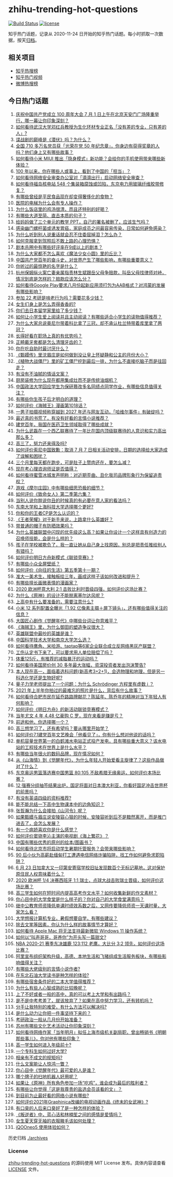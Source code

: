 # zhihu-trending-hot-questions

[![Build Status](https://github.com/justjavac/zhihu-trending-hot-questions/workflows/ci/badge.svg?branch=master)](https://github.com/justjavac/zhihu-trending-hot-questions/actions)
[![license](https://img.shields.io/github/license/justjavac/zhihu-trending-hot-questions)](https://github.com/justjavac/zhihu-trending-hot-questions/blob/master/LICENSE)

知乎热门话题，记录从 2020-11-24 日开始的知乎热门话题。每小时抓取一次数据，按天[归档](./archives)。

## 相关项目

- [知乎热搜榜](https://github.com/justjavac/zhihu-trending-top-search)
- [知乎热门视频](https://github.com/justjavac/zhihu-trending-hot-video)
- [微博热搜榜](https://github.com/justjavac/weibo-trending-hot-search)

## 今日热门话题

<!-- BEGIN -->
<!-- 最后更新时间 Sat Jul 03 2021 18:01:48 GMT+0800 (China Standard Time) -->

1. [庆祝中国共产党成立 100 周年大会 7 月 1
   日上午在北京天安门广场隆重举行，哪一幕让你印象深刻？](https://www.zhihu.com/question/469219832)
2. [如何看待武汉大学邓红兵教授为生化环材专业正名「没有差的专业，只有差的人」?](https://www.zhihu.com/question/469600953)
3. [谍战剧的巅峰是《潜伏》吗？为什么？](https://www.zhihu.com/question/467430277)
4. [全国 710 多万名党员获「光荣在党 50
   年纪念章」，你身边有获得奖章的人吗？他们身上又有哪些故事？](https://www.zhihu.com/question/469220759)
5. [如何看待小米 MIUI
   推出「隐身模式」新功能？会给你的手机使用带来哪些新体验？](https://www.zhihu.com/question/469242892)
6. [100 年以来，你在哪些人或事上，看到了中国的「担当」？](https://www.zhihu.com/question/469083054)
7. [如何看待网络安全审查办公室对「滴滴出行」启动网络安全审查？](https://www.zhihu.com/question/469590210)
8. [如何看待福岛核电站 548
   个集装箱腐蚀或凹陷，东京电力用玻璃纤维胶带修复？](https://www.zhihu.com/question/469544314)
9. [有哪些曾经是平民食品现在却变得奢侈化的食物？](https://www.zhihu.com/question/468524945)
10. [医院的电梯为什么会有专人操作？](https://www.zhihu.com/question/275348817)
11. [为什么饭店里的鸡汤很清，而且还特别的好喝？](https://www.zhihu.com/question/437783371)
12. [有哪些大道至简、直击本质的句子？](https://www.zhihu.com/question/466361764)
13. [给妈妈做了三个单元的教学 PPT，自己的署名被删了，应该生气吗？](https://www.zhihu.com/question/466380653)
14. [感染幽门螺杆菌或诱发胃癌，家庭成员之间最容易传染，日常如何避免感染？](https://www.zhihu.com/question/469701438)
15. [为什么听到别人说重话就会忍不住委屈掉泪？怎么办？](https://www.zhihu.com/question/467737273)
16. [如何克服拿到驾照后不敢上路的心理恐惧？](https://www.zhihu.com/question/378244895)
17. [剧本杀圈中有哪些好评率在9成以上的剧本？](https://www.zhihu.com/question/376559705)
18. [为什么大家都不怎么喜欢《魔法少女小圆》里的丘比？](https://www.zhihu.com/question/37154229)
19. [中国共产党百年的奋斗史，对世界产生了哪些影响，有哪些重要意义？](https://www.zhihu.com/question/469274581)
20. [你听过的最惊艳的名字是什么？](https://www.zhihu.com/question/265694919)
21. [杭州保姆纵火案亡妻亲属指责林生斌跟岳父母争赔款，叫岳父母找律师对峙，情况到底是怎样的？赔款应该怎么分？](https://www.zhihu.com/question/469306984)
22. [如何看待Google
    Play要求八月份起新应用须打包为AAB格式？对鸿蒙的发展有哪些影响？](https://www.zhihu.com/question/469588431)
23. [参加 22 考研是啃老行为吗？需要花多少钱？](https://www.zhihu.com/question/469453406)
24. [女生们身上是怎么弄得香香的?](https://www.zhihu.com/question/285951733)
25. [你们去日本留学家里给了多少钱？](https://www.zhihu.com/question/349176242)
26. [如何让小学生爱上阅读并且主动阅读？有哪些适合小学生的读物值得推荐？](https://www.zhihu.com/question/20298114)
27. [为什么大家总说奥尼尔带着科比拿了三冠，却不承认杜兰特带着库里拿了两冠？](https://www.zhihu.com/question/466820448)
28. [长得好看在职场上真的有优势吗？](https://www.zhihu.com/question/461972771)
29. [正畸戴牙套都是怎么清理牙齿的？](https://www.zhihu.com/question/458630145)
30. [你在吃自助时最讨厌什么？](https://www.zhihu.com/question/63212359)
31. [《甄嬛传》里沈眉庄是如何做到没让皇上怀疑静和公主的月份大小？](https://www.zhihu.com/question/451619488)
32. [《植物大战僵尸》里的矿工僵尸挖到最后一排，为什么不直接吃脑子而是往回走？](https://www.zhihu.com/question/389957504)
33. [有没有不油腻的情话文案？](https://www.zhihu.com/question/461738801)
34. [厨房装修为什么现在都用集成灶而不是传统油烟机？](https://www.zhihu.com/question/266187379)
35. [中国政法大学回应学生为保研篡改多名同绩点同学作业，有哪些信息值得关注？](https://www.zhihu.com/question/468030220)
36. [有哪些你生孩子后才明白的道理？](https://www.zhihu.com/question/463303641)
37. [如何评价《海贼王》漫画第1018话？](https://www.zhihu.com/question/469303273)
38. [一男子拍摄视频称穿越到 2027
    年还与网友互动，「哈维尔事件」有破绽吗？](https://www.zhihu.com/question/466675842)
39. [最近真的书荒了，有没有好看的言情小说推荐？](https://www.zhihu.com/question/465306659)
40. [建党百年，我国在医药卫生领域取得了哪些成就？](https://www.zhihu.com/question/468756547)
41. [为什么武磊在一个西乙联赛待了一年比在国内顶级联赛待的人意识和实力高出那么多？](https://www.zhihu.com/question/465328241)
42. [高三了，努力还来得及吗?](https://www.zhihu.com/question/464944548)
43. [如何评价索尼中国致歉：取消 7 月 7
    日相关活动安排，日期的选择给大家造成了误解和困扰？](https://www.zhihu.com/question/469292670)
44. [三个月里每天都在跑步，可是肚子上赘肉还在，要怎么减？](https://www.zhihu.com/question/30622462)
45. [现在考心理咨询师证是否值得？](https://www.zhihu.com/question/344119459)
46. [如何看待蜜雪冰城发声明称：对近期歪曲、丑化我司品牌形象行为保留追责权？](https://www.zhihu.com/question/469115341)
47. [游戏《摩尔庄园》中有哪些细思恐极的细节？](https://www.zhihu.com/question/334609345)
48. [如何评价《致命女人》第二季第六集？](https://www.zhihu.com/question/469311058)
49. [当别人说你胖说你丑的时候真的有必要在意人家的看法吗？](https://www.zhihu.com/question/468326994)
50. [东南大学和上海科技大学选择哪个更好?](https://www.zhihu.com/question/467273175)
51. [你和你的王者CP是怎么认识的？](https://www.zhihu.com/question/465183546)
52. [《王者荣耀》对于新手来说，上路拿什么英雄好？](https://www.zhihu.com/question/461187822)
53. [带普通的帽子有防晒效果吗？](https://www.zhihu.com/question/444213755)
54. [为什么英雄联盟中闪现的优先级这么高？如果让你设计一个这样具有创造力的召唤师技能，会是什么样的？](https://www.zhihu.com/question/462353798)
55. [孩子在学校被欺负了，我一直让她从自己身上找原因，别总是把责任推给别人有错吗？](https://www.zhihu.com/question/467309194)
56. [如何评价明日方舟新模式《联锁竞赛》?](https://www.zhihu.com/question/468835391)
57. [有哪些小众全屏壁纸？](https://www.zhihu.com/question/440343163)
58. [如何评价《向往的生活》第五季第十一期？](https://www.zhihu.com/question/469567563)
59. [准大一美术生，接触板绘三年，画成这样子该如何改进和提升？](https://www.zhihu.com/question/468285218)
60. [有哪些擅长画微表情的漫画家？](https://www.zhihu.com/question/456969672)
61. [2020 欧洲杯意大利 2:1
    击败比利时晋级四强，如何评价这场比赛？](https://www.zhihu.com/question/469661710)
62. [为什么《原神》的设计不能脱离塞尔达风呢？](https://www.zhihu.com/question/469170397)
63. [上高中有什么要准备的，需要注意什么?](https://www.zhihu.com/question/468518885)
64. [小米 12 系列配置全曝光「1.92
    亿像素主摄＋屏下镜头」，还有哪些值得关注的信息？](https://www.zhihu.com/question/468724694)
65. [大国匠心剧作《觉醒年代》中哪些台词让你意难平？](https://www.zhihu.com/question/461299889)
66. [《海贼王》里，为什么御田的塑造争议很大？](https://www.zhihu.com/question/468476270)
67. [英雄联盟中最吵的英雄是谁？](https://www.zhihu.com/question/463184822)
68. [中国科学技术大学和南京大学怎么选？](https://www.zhihu.com/question/467774201)
69. [如何看待鹰角、米哈游、taptap等6家企业联合成立反网络黑灰产联盟？](https://www.zhihu.com/question/469151321)
70. [工伤认定书下来了，可以要求用人单位赔偿了吗？](https://www.zhihu.com/question/442822724)
71. [体重125斤，有推荐的减脂暴汗的运动吗？](https://www.zhihu.com/question/459003254)
72. [如何看待美国房价创 30 多年最大涨幅，资深投资者发出泡沫警告?](https://www.zhihu.com/question/468992825)
73. [本人现在高一，面临着选科问题(新高考3+2+1)，会选物理和地理，但是另一科选化学还是生物好呢?](https://www.zhihu.com/question/458419367)
74. [量子力学老师提出了一个问题：为什么 Schrödinger 方程里有虚数 i
    ？](https://www.zhihu.com/question/404030934)
75. [2021 年上半年你拍过的最难忘的照片是什么，背后有什么故事？](https://www.zhihu.com/question/469312329)
76. [如何看待合肥市民在延乔路路牌献花？陈延年、陈乔年的精神对当下年轻人有何影响？](https://www.zhihu.com/question/469128325)
77. [如何评价《明日方舟》的新活动联锁竞赛模式？](https://www.zhihu.com/question/469584504)
78. [当年尤文 4 年 4.48 亿豪购 C 罗，现在来看是赚是亏？](https://www.zhihu.com/question/460546114)
79. [前途和他，你选择哪一个？](https://www.zhihu.com/question/464912877)
80. [高三想学习了，还有希望吗？要从哪里开始学？](https://www.zhihu.com/question/468568060)
81. [如何评价7.1建党百年文艺晚会「他看见了」，你有什么想对他说的话吗？](https://www.zhihu.com/question/469413677)
82. [单机容量世界第一的白鹤滩水电站正式投产发电，具有哪些重大意义？该水电站的工程技术在世界上是什么水平？](https://www.zhihu.com/question/468406905)
83. [有哪些当年很火的数码品牌，现在情况如何？](https://www.zhihu.com/question/468998828)
84. [从《山海情》到《觉醒年代》，为什么年轻人开始爱看主旋律了？这些作品做对了什么？](https://www.zhihu.com/question/469250416)
85. [东京奥运男篮落选赛中国男篮 80:105
    不敌希腊无缘奥运，如何评价本场比赛？](https://www.zhihu.com/question/469450593)
86. [12
    强赛分组抽签结果出炉，国足将面对日本澳大利亚，你看好国足冲击世界杯的前景吗？](https://www.zhihu.com/question/469309297)
87. [有没有英语四级的资料推荐?](https://www.zhihu.com/question/371916806)
88. [能不能总结一下高中生物课本中的边角知识？](https://www.zhihu.com/question/379424271)
89. [张哲瀚为什么会接拍《山河令》呢？](https://www.zhihu.com/question/466536922)
90. [如果甄嬛与眉庄说安陵容心狠的时候，安陵容听到后不是黯然离开，而是推门进去了，会怎么发展？](https://www.zhihu.com/question/467899688)
91. [有一个病娇喜欢你是什么感觉？](https://www.zhihu.com/question/377349806)
92. [如何评价窦骁李沁主演的电视剧《海上繁花》？](https://www.zhihu.com/question/466748640)
93. [中国有哪些优秀的原创的绘本/图画书？](https://www.zhihu.com/question/54945285)
94. [如何看待北京市将启动学生暑期托管服务？会带来哪些影响？](https://www.zhihu.com/question/469489339)
95. [90
    后小伙为高薪赴缅甸打工遭遇电信网络诈骗陷阱，找工作如何避免求职陷阱？](https://www.zhihu.com/question/468736941)
96. [6 月 23
    日加拿大又一印第安寄宿学校旧址发现数百个无标记墓地，这对保护原住民人权意味着什么？](https://www.zhihu.com/question/466975825)
97. [2020 欧洲杯 1/4 决赛西班牙 1:1
    瑞士，点球大战击败瑞士晋级，如何评价这场比赛？](https://www.zhihu.com/question/469643634)
98. [高三学生如何在短时间内提高高考作文水平？如何收集新鲜的作文素材？](https://www.zhihu.com/question/20545734)
99. [你心目中的大学食堂是什么样子的？你对自己的大学食堂满意吗？](https://www.zhihu.com/question/468413171)
100. [继中公教育师资降低单课时绩效系数之后，又网传要降低师资一天课时量，大家怎么看？](https://www.zhihu.com/question/468896563)
101. [大学想报计算机专业，暑假想要自学，有哪些建议？](https://www.zhihu.com/question/464771225)
102. [除去文笔等因素，你认为什么样的故事情节才算好？](https://www.zhihu.com/question/465057948)
103. [如何看待 Apple Mac 将无法支持最新微软 Windows 11
     操作系统？](https://www.zhihu.com/question/468831434)
104. [如何以“叫声哥哥，哥养你”为开头写一篇甜文?](https://www.zhihu.com/question/466162447)
105. [NBA 2020-21 赛季东决雄鹿 123:112 老鹰，大比分 3:2
     领先，如何评价这场比赛？](https://www.zhihu.com/question/469442531)
106. [阿里宣布组织架构升级，高德、本地生活和飞猪组成生活服务板块，有哪些影响值得关注？](https://www.zhihu.com/question/469485942)
107. [有哪些大佬级别的言情小说作者?](https://www.zhihu.com/question/323889571)
108. [在东北石油大学读书是种怎样的体验?](https://www.zhihu.com/question/456776209)
109. [有哪些宿舍条件好的二本大学值得推荐？](https://www.zhihu.com/question/405920733)
110. [为什么有些人心智成熟的比较晚呢？](https://www.zhihu.com/question/283077831)
111. [上了不好或者一般的高中，真的可以考上大学和有出路吗？](https://www.zhihu.com/question/467477103)
112. [是不是中考考差了，就该放弃了？如果在高中努力学习，还有转机吗？](https://www.zhihu.com/question/468170373)
113. [分手让我特别的难受，有什么方法可以解决吗?](https://www.zhihu.com/question/468323222)
114. [是什么动力让你把一件事坚持下来的？](https://www.zhihu.com/question/469017080)
115. [考研政治一般从几月份开始准备？](https://www.zhihu.com/question/378053241)
116. [苏州有哪些文化艺术活动让你印象深刻？](https://www.zhihu.com/question/468763984)
117. [如何看待网络作家「当年明月」拟任上海市级机关副局职，曾出畅销书《明朝那些事儿》，你对他有哪些印象？](https://www.zhihu.com/question/469586087)
118. [高一学生如何进入年级前十?](https://www.zhihu.com/question/426078063)
119. [一个专科生如何过好大学?](https://www.zhihu.com/question/465577553)
120. [相亲有不成文的规矩吗?](https://www.zhihu.com/question/453068049)
121. [什么文案能让人惊鸿一瞥？](https://www.zhihu.com/question/451181423)
122. [你心目中《觉醒年代》最可爱的人是谁？](https://www.zhihu.com/question/461358216)
123. [哪个牌子的扫地机器人好用呢？](https://www.zhihu.com/question/278037886)
124. [如果让《原神》所有角色参加一场“吃鸡”，谁会成为最后的胜利者？](https://www.zhihu.com/question/467989699)
125. [有哪些让你觉得「这是我尊贵的盐选会员该看的文」？](https://www.zhihu.com/question/469477579)
126. [到目前为止最好看的网络小说有哪些?](https://www.zhihu.com/question/309401257)
127. [如何评价2021年Graphinica改编的电视动画作品《终末的女武神》?](https://www.zhihu.com/question/464238824)
128. [有口臭的人后来口臭好了是一种怎样的体验？](https://www.zhihu.com/question/39027318)
129. [《叛逆者》中，蓝心洁和林楠笙之间的感情是爱情吗？](https://www.zhihu.com/question/468148621)
130. [女生夏天穿无袖的衣服腋毛该如何处理？](https://www.zhihu.com/question/49147353)
131. [iQOOneo5 使用体验如何？](https://www.zhihu.com/question/453142804)

<!-- END -->

历史归档 [./archives](./archives)

### License

[zhihu-trending-hot-questions](https://github.com/justjavac/zhihu-trending-hot-questions)
的源码使用 MIT License 发布。具体内容请查看 [LICENSE](./LICENSE) 文件。

